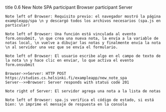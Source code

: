 title 0.6 New Note SPA
    participant Browser
    participant Server

    Note left of Browser: Requisito previo: el navegador mostró la página exampleapp/spa \n y descargó todos los archivos necesarios (spa.js en particular)
	  
    Note left of Browser: Una función está vinculada al evento form.onsubmit, \n que crea una nueva nota, la envía a la variable de notas local, \n vuelve a dibujar las notas y finalmente envía la nota \n al servidor una vez que se envía el formulario.

    Note left of Browser: El usuario escribe algo en el campo de texto de la nota \n y hace clic en enviar, lo que activa el evento form.onsubmit

    Browser->>Server: HTTP POST https://studies.cs.helsinki.fi/exampleapp/new_note_spa
    Server-->>Browser: Server responds with status code 201
	  
    Note right of Server: El servidor agrega una nota a la lista de notas

    Note left of Browser: spa.js verifica el código de estado, si está bien: \n imprime el mensaje de respuesta en la consola